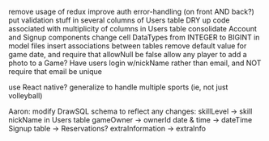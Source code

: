 remove usage of redux
improve auth error-handling (on front AND back?)
put validation stuff in several columns of Users table
DRY up code associated with multiplicity of columns in Users table
consolidate Account and Signup components
change cell DataTypes from INTEGER to BIGINT
in model files insert associations between tables
remove default value for game date, and require that allowNull be false
allow any player to add a photo to a Game?
Have users login w/nickName rather than email, and NOT require that email be unique

use React native?
generalize to handle multiple sports (ie, not just volleyball)

Aaron: modify DrawSQL schema to reflect any changes:
    skillLevel -> skill
    nickName in Users table
    gameOwner -> ownerId
    date & time -> dateTime
    Signup table -> Reservations?
    extraInformation -> extraInfo
